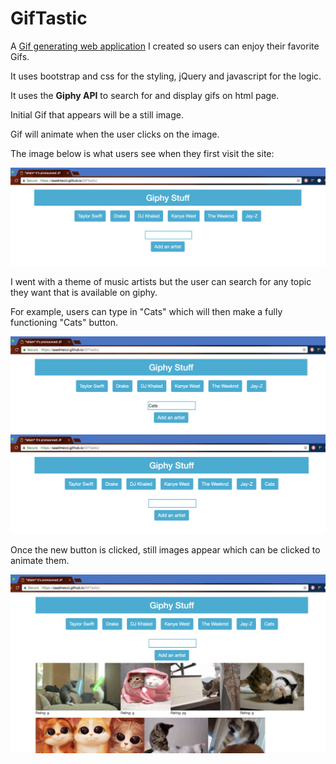 # GifTastic

A [Gif generating web application](https://saadmecci.github.io/GifTastic/) I created so users can enjoy their favorite Gifs.

It uses bootstrap and css for the styling, jQuery and javascript for the logic.

It uses the **Giphy API** to search for and display gifs on html page.

Initial Gif that appears will be a still image. 

Gif will animate when the user clicks on the image.

The image below is what users see when they first visit the site:

<img src="assets/images/gifIndex.png" alt="Main Gif page">

I went with a theme of music artists but the user can search for any topic they want that is available on giphy.

For example, users can type in "Cats" which will then make a fully functioning "Cats" button.

<img src="assets/images/userChoice1.png" alt="Main Gif page">

<img src="assets/images/userChoice2.png" alt="Main Gif page">

Once the new button is clicked, still images appear which can be clicked to animate them.

<img src="assets/images/userChoiceResult.png" alt="Main Gif page">